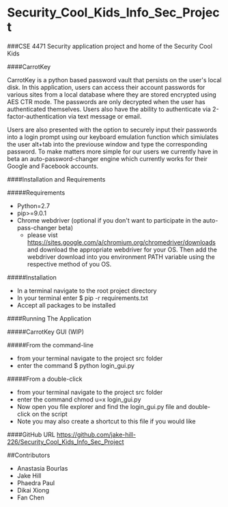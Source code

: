 # Security_Cool_Kids_Info_Sec_Project
###CSE 4471 Security application project and home of the Security Cool Kids

####CarrotKey

CarrotKey is a python based password vault that persists on the user's local disk.
In this application, users can access their account passwords for various sites from
a local database where they are stored encrypted using AES CTR mode. The passwords
are only decrypted when the user has authenticated themselves. Users also have the ability
to authenticate via 2-factor-authentication via text message or email.

 Users are also presented with the option to securely input their passwords into a login prompt using our keyboard
emulation function which simiulates the user alt+tab into the previouse window and type the corresponding password.
To make matters more simple for our users we currently have in beta an auto-password-changer engine which currently
works for their Google and Facebook accounts. 


####Installation and Requirements

#####Requirements
- Python=2.7
- pip>=9.0.1
- Chrome webdriver (optional if you don't want to participate in the auto-pass-changer beta)
	- please vist https://sites.google.com/a/chromium.org/chromedriver/downloads
	  and download the appropriate webdriver for your OS.
	  Then add the webdriver download into you environment PATH variable using the
	  respective method of you OS.

#####Installation
- In a terminal navigate to the root project directory
- In your terminal enter
	$ pip -r requirements.txt
- Accept all packages to be installed


####Running The Application

#####CarrotKey GUI (WIP)

#####From the command-line
- from your terminal navigate to the project src folder
- enter the command
	$ python login_gui.py

#####From a double-click
- from your terminal navigate to the project src folder
- enter the command chmod u=x login_gui.py
- Now open you file explorer and find the login_gui.py file
  and double-click on the script
- Note you may also create a shortcut to this file if you would like

####GitHub URL
https://github.com/jake-hill-226/Security_Cool_Kids_Info_Sec_Project

##Contributors
- Anastasia Bourlas
- Jake Hill
- Phaedra Paul
- Dikai Xiong
- Fan Chen
